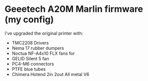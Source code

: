 # Geeetech A20M Marlin firmware (my config)

I've upgraded the original printer with:

- TMC2208 Drivers
- Nema 17 rubber dumpers
- Noctua NF-A4x10 FLX fans for 
- GELID Silent 5 fan
- PC4-M6 connectors
- PTFE blue tubes
- Chimera Hotend 2in 2out All metal V6
